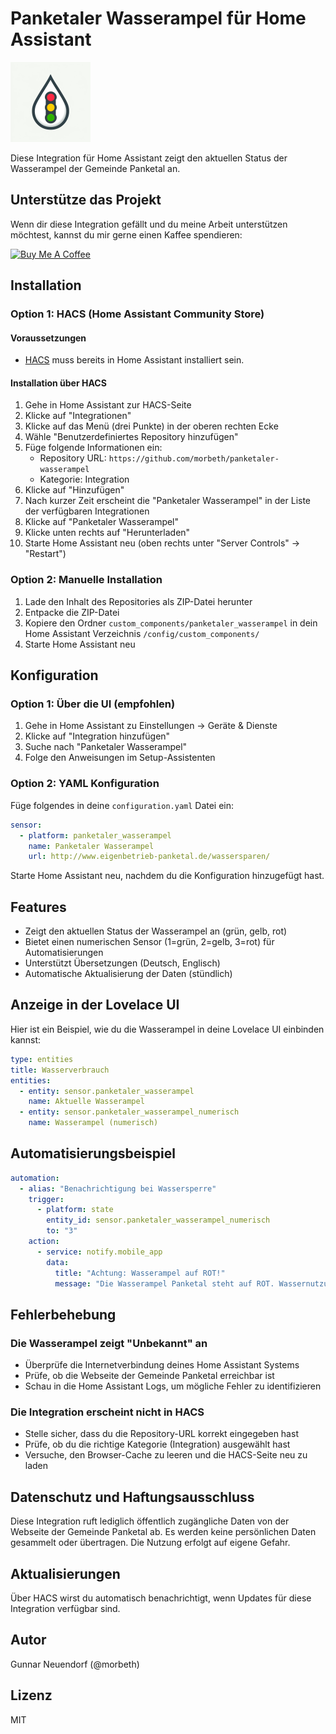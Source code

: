 # Panketaler Wasserampel für Home Assistant

<img src="icon.png" alt="Panketaler Wasserampel Logo" width="128"/>

Diese Integration für Home Assistant zeigt den aktuellen Status der Wasserampel der Gemeinde Panketal an.

## Unterstütze das Projekt

Wenn dir diese Integration gefällt und du meine Arbeit unterstützen möchtest, kannst du mir gerne einen Kaffee spendieren:

<a href="https://buymeacoffee.com/morbeth" target="_blank">
  <img src="https://cdn.buymeacoffee.com/buttons/v2/default-yellow.png" alt="Buy Me A Coffee" height="50px">
</a>

## Installation

### Option 1: HACS (Home Assistant Community Store)

#### Voraussetzungen
- [HACS](https://hacs.xyz/) muss bereits in Home Assistant installiert sein.

#### Installation über HACS
1. Gehe in Home Assistant zur HACS-Seite
2. Klicke auf "Integrationen"
3. Klicke auf das Menü (drei Punkte) in der oberen rechten Ecke
4. Wähle "Benutzerdefiniertes Repository hinzufügen"
5. Füge folgende Informationen ein:
   - Repository URL: `https://github.com/morbeth/panketaler-wasserampel`
   - Kategorie: Integration
6. Klicke auf "Hinzufügen"
7. Nach kurzer Zeit erscheint die "Panketaler Wasserampel" in der Liste der verfügbaren Integrationen
8. Klicke auf "Panketaler Wasserampel"
9. Klicke unten rechts auf "Herunterladen"
10. Starte Home Assistant neu (oben rechts unter "Server Controls" → "Restart")

### Option 2: Manuelle Installation

1. Lade den Inhalt des Repositories als ZIP-Datei herunter
2. Entpacke die ZIP-Datei
3. Kopiere den Ordner `custom_components/panketaler_wasserampel` in dein Home Assistant Verzeichnis `/config/custom_components/`
4. Starte Home Assistant neu

## Konfiguration

### Option 1: Über die UI (empfohlen)

1. Gehe in Home Assistant zu Einstellungen → Geräte & Dienste
2. Klicke auf "Integration hinzufügen"
3. Suche nach "Panketaler Wasserampel"
4. Folge den Anweisungen im Setup-Assistenten

### Option 2: YAML Konfiguration

Füge folgendes in deine `configuration.yaml` Datei ein:

```yaml
sensor:
  - platform: panketaler_wasserampel
    name: Panketaler Wasserampel
    url: http://www.eigenbetrieb-panketal.de/wassersparen/
```

Starte Home Assistant neu, nachdem du die Konfiguration hinzugefügt hast.

## Features

- Zeigt den aktuellen Status der Wasserampel an (grün, gelb, rot)
- Bietet einen numerischen Sensor (1=grün, 2=gelb, 3=rot) für Automatisierungen
- Unterstützt Übersetzungen (Deutsch, Englisch)
- Automatische Aktualisierung der Daten (stündlich)

## Anzeige in der Lovelace UI

Hier ist ein Beispiel, wie du die Wasserampel in deine Lovelace UI einbinden kannst:

```yaml
type: entities
title: Wasserverbrauch
entities:
  - entity: sensor.panketaler_wasserampel
    name: Aktuelle Wasserampel
  - entity: sensor.panketaler_wasserampel_numerisch
    name: Wasserampel (numerisch)
```

## Automatisierungsbeispiel

```yaml
automation:
  - alias: "Benachrichtigung bei Wassersperre"
    trigger:
      - platform: state
        entity_id: sensor.panketaler_wasserampel_numerisch
        to: "3"
    action:
      - service: notify.mobile_app
        data:
          title: "Achtung: Wasserampel auf ROT!"
          message: "Die Wasserampel Panketal steht auf ROT. Wassernutzung im Außenbereich verboten!"
```

## Fehlerbehebung

### Die Wasserampel zeigt "Unbekannt" an
- Überprüfe die Internetverbindung deines Home Assistant Systems
- Prüfe, ob die Webseite der Gemeinde Panketal erreichbar ist
- Schau in die Home Assistant Logs, um mögliche Fehler zu identifizieren

### Die Integration erscheint nicht in HACS
- Stelle sicher, dass du die Repository-URL korrekt eingegeben hast
- Prüfe, ob du die richtige Kategorie (Integration) ausgewählt hast
- Versuche, den Browser-Cache zu leeren und die HACS-Seite neu zu laden

## Datenschutz und Haftungsausschluss

Diese Integration ruft lediglich öffentlich zugängliche Daten von der Webseite der Gemeinde Panketal ab. Es werden keine persönlichen Daten gesammelt oder übertragen. Die Nutzung erfolgt auf eigene Gefahr.

## Aktualisierungen

Über HACS wirst du automatisch benachrichtigt, wenn Updates für diese Integration verfügbar sind.

## Autor

Gunnar Neuendorf (@morbeth)

## Lizenz

MIT
